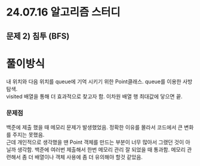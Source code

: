 # 24.07.16 알고리즘 스터디

## 문제 2) 침투 (BFS)

# 풀이방식

내 위치와 다음 위치를 queue에 기억 시키기 위한 Point클래스.
queue를 이용한 사방탐색. <br />
visited 배열을 통해 더 효과적으로 찾고자 함. 이차원 배열 행 최대값에 닿으면 끝. <br />

### 문제점
백준에 제출 했을 때 메모리 문제가 발생했었음. 정확한 이유를 몰라서 코드에서 큰 변화를 주지는 못했음. <br />
근데 개인적으로 생각했을 땐 Point 객체를 만드는 부분이 너무 많아서 그랬던 것이 아닐까 생각함.
백준에 여러번 제출해서 한번 메모리 관리 잘 되었을 때 통과함. 메모리 관련해서 좀 더 배열이나 객체 사용에 좀 더 유의해야 할것 같았음.

